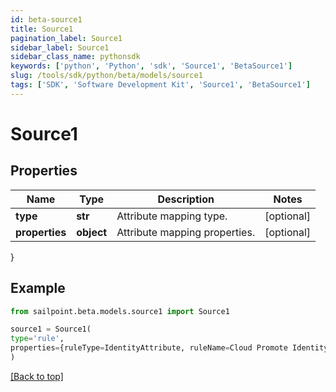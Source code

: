 ```yaml
---
id: beta-source1
title: Source1
pagination_label: Source1
sidebar_label: Source1
sidebar_class_name: pythonsdk
keywords: ['python', 'Python', 'sdk', 'Source1', 'BetaSource1']
slug: /tools/sdk/python/beta/models/source1
tags: ['SDK', 'Software Development Kit', 'Source1', 'BetaSource1']
---
```


# Source1

## Properties

| Name           | Type       | Description                   | Notes      |
| -------------- | ---------- | ----------------------------- | ---------- |
| **type**       | **str**    | Attribute mapping type.       | [optional] |
| **properties** | **object** | Attribute mapping properties. | [optional] |

}

## Example

```python
from sailpoint.beta.models.source1 import Source1

source1 = Source1(
type='rule',
properties={ruleType=IdentityAttribute, ruleName=Cloud Promote Identity Attribute}
)

```

[[Back to top]](#)
